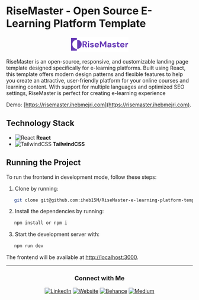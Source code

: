 # RiseMaster - Open Source E-Learning Platform Template
<div align="center">

![ShortLink Logo](./src/assets/img/logo/Logo.png)

</div>

RiseMaster is an open-source, responsive, and customizable landing page template designed specifically for e-learning platforms. Built using React, this template offers modern design patterns and flexible features to help you create an attractive, user-friendly platform for your online courses and learning content. With support for multiple languages and optimized SEO settings, RiseMaster is perfect for creating e-learning experience

Demo: [https://risemaster.ihebmejri.com](https://risemaster.ihebmejri.com).

## Technology Stack

- <img src="https://cdn.simpleicons.org/react" alt="React" width="16" height="16"> **React**
- <img src="https://cdn.simpleicons.org/tailwindcss" alt="TailwindCSS" width="16" height="16"> **TailwindCSS**
## Running the Project

To run the frontend in development mode, follow these steps:

1. Clone by running:
```bash
   git clone git@github.com:iheb15M/RiseMaster-e-learning-platform-template.git
```


2. Install the dependencies by running:
```bash
   npm install or npm i
```

3. Start the development server with:
```bash
   npm run dev
```

The frontend will be available at [http://localhost:3000](http://localhost:3000).

---

<div align="center">

### Connect with Me

[![LinkedIn](https://img.shields.io/badge/LinkedIn-iheb%20mejri-blue?logo=linkedin&logoColor=white)](https://www.linkedin.com/in/iheb-mejri)
[![Website](https://img.shields.io/badge/Website-ihebmejri.com-blue?logo=google-chrome&logoColor=white)](https://www.ihebmejri.com/)
[![Behance](https://img.shields.io/badge/Behance-Mejri--iheb-blue?logo=behance&logoColor=white)](https://www.behance.net/Mejri-iheb)
[![Medium](https://img.shields.io/badge/Medium-@iheb--mejri-black?logo=medium&logoColor=white)](https://medium.com/@iheb-mejri)

</div>
